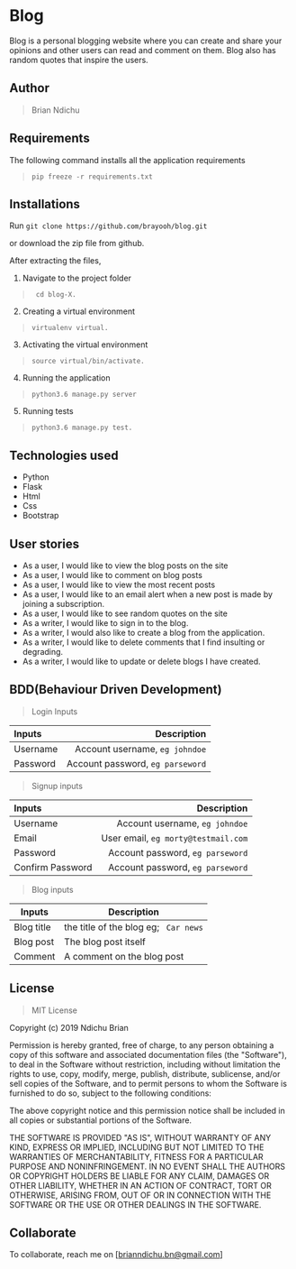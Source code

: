 # Blog
Blog is a personal blogging website where you can create and share your opinions and other users can read and comment on them. Blog also has random quotes that inspire the users. 

## Author
> Brian Ndichu


## Requirements

The following command installs all the application requirements
>``pip freeze -r requirements.txt``


## Installations

Run 
``git clone https://github.com/brayooh/blog.git``

or download the zip file from github.

After extracting the files, 

1. Navigate to the project folder
>`` cd blog-X.`` 

2. Creating a virtual environment
>``virtualenv virtual.``

3. Activating the virtual environment
>``source virtual/bin/activate.``

4. Running the application
>``python3.6 manage.py server``

5. Running tests

 > ``python3.6 manage.py test.``


## Technologies used
* Python
* Flask
* Html
* Css
* Bootstrap


## User stories
* As a user, I would like to view the blog posts on the site
* As a user, I would like to comment on blog posts
* As a user, I would like to view the most recent posts
* As a user, I would like to an email alert when a new post is made by joining a subscription.
* As a user, I would like to see random quotes on the site
* As a writer, I would like to sign in to the blog.
* As a writer, I would also like to create a blog from the application.
* As a writer, I would like to delete comments that I find insulting or degrading.
* As a writer, I would like to update or delete blogs I have created.

## BDD(Behaviour Driven Development)
>Login Inputs

| Inputs |  Description |
| :---         |          ---: |
| Username  | Account username, ``eg johndoe``|
| Password  | Account password, ``eg parseword``|

>Signup inputs

| Inputs |  Description |
| :---         |          ---: |
| Username  | Account username, ``eg johndoe``|
| Email  | User email, ``eg morty@testmail.com``|
| Password  | Account password, ``eg parseword``|
| Confirm Password  | Account password, ``eg parseword``|

> Blog inputs

| Inputs | Description  |
|---|---|
|  Blog title | the title of the blog eg; `` Car news``  |
|  Blog post| The blog post itself|
| Comment| A comment on the blog post|



## License
> MIT License

Copyright (c) 2019 Ndichu Brian

Permission is hereby granted, free of charge, to any person obtaining a copy
of this software and associated documentation files (the "Software"), to deal
in the Software without restriction, including without limitation the rights
to use, copy, modify, merge, publish, distribute, sublicense, and/or sell
copies of the Software, and to permit persons to whom the Software is
furnished to do so, subject to the following conditions:

The above copyright notice and this permission notice shall be included in all
copies or substantial portions of the Software.

THE SOFTWARE IS PROVIDED "AS IS", WITHOUT WARRANTY OF ANY KIND, EXPRESS OR
IMPLIED, INCLUDING BUT NOT LIMITED TO THE WARRANTIES OF MERCHANTABILITY,
FITNESS FOR A PARTICULAR PURPOSE AND NONINFRINGEMENT. IN NO EVENT SHALL THE
AUTHORS OR COPYRIGHT HOLDERS BE LIABLE FOR ANY CLAIM, DAMAGES OR OTHER
LIABILITY, WHETHER IN AN ACTION OF CONTRACT, TORT OR OTHERWISE, ARISING FROM,
OUT OF OR IN CONNECTION WITH THE SOFTWARE OR THE USE OR OTHER DEALINGS IN THE
SOFTWARE.


## Collaborate
To collaborate, reach me on [brianndichu.bn@gmail.com]
